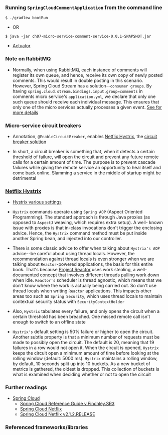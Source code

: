 ### Running `SpringCloudCommentApplication` from the command line
```
$ ./gradlew bootRun
```
 - OR
```
$ java -jar ch07-micro-service-comment-service-0.0.1-SNAPSHOT.jar
```

 - [Actuator](http://localhost:9071/actuator)

### Note on RabbitMQ
 - Normally, when using RabbitMQ, each instance of comments will register its own queue, and
   hence, receive its own copy of newly posted comments. This would result in double posting
   in this scenario. However, Spring Cloud Stream has a solution--`consumer groups`. By
   having `spring.cloud.stream.bindings.input.group=comments` in comments micro service's
   `application.yml`, we declare that only one such queue should receive each individual
   message. This ensures that only one of the micro services actually processes a given event.
   [See for more details](http://docs.spring.io/spring-cloud-stream/docs/Elmhurst.M1/reference/htmlsingle/index.html#consumer-groups)

### Micro-service circuit breakers

 - Annotation, `@EnableCircuitBreaker`, enables [Netflix Hystrix](https://github.com/Netflix/Hystrix),
   the [circuit breaker solution](https://martinfowler.com/bliki/CircuitBreaker.html)
   
 - In short, a circuit breaker is something that, when it detects a certain threshold of failure, will open the
   circuit and prevent any future remote calls for a certain amount of time. The purpose is to prevent
   cascade failures while giving the remote service an opportunity to heal itself and come back online.
   Slamming a service in the middle of startup might be detrimental

### [Netflix Hystrix](https://github.com/Netflix/Hystrix)

 - [Hystrix various settings](https://github.com/Netflix/Hystrix/wiki/configuration)
 
 - `Hystrix` commands operate using `Spring AOP` (Aspect Oriented Programming). The standard
   approach is through Java proxies (as opposed to `AspectJ` weaving, which requires extra setup). A well-
   known issue with proxies is that in-class invocations don't trigger the enclosing advice. Hence, the
   `Hystrix` command method must be put inside another Spring bean, and injected into our controller.

 - There is some classic advice to offer when talking about `Hystrix's AOP` advice--be careful
   about using thread locals. However, the recommendation against thread locals is even
   stronger when we are talking about `Reactor`-powered applications, the basis for this entire
   book. That's because [Project Reactor](https://projectreactor.io/) uses work stealing, a well-documented
   concept that involves different threads pulling work down when idle. `Reactor's` scheduler is thread
   agnostic, which means that we don't know where the work is actually being carried out. So
   don't use thread locals when writing `Reactor` applications. This impacts other areas too
   such as `Spring Security`, which uses thread locals to maintain contextual security status
   with `SecurityContextHolder`

 - Also, `Hystrix` tabulates every failure, and only opens the circuit when a certain threshold has been
   breached. One missed remote call isn't enough to switch to an offline state
   
 - `Hystrix's` default setting is 50% failure or higher to open the circuit. Another subtle property is that a
   minimum number of requests must be made to possibly open the circuit. The default is 20, meaning that
   19 failures in a row would not open it. When the circuit is opened, `Hystrix` keeps the circuit open a
   minimum amount of time before looking at the rolling window (default: 5000 ms). `Hystrix` maintains a
   rolling window, by default, 10 seconds split up into 10 buckets. As a new bucket of metrics is gathered,
   the oldest is dropped. This collection of buckets is what is examined when deciding whether or not to
   open the circuit

### Further readings

 - [Spring Cloud](https://spring.io/projects/spring-cloud)
   - [Spring Cloud Reference Guide v.Finchley.SR3](https://cloud.spring.io/spring-cloud-static/Finchley.SR3/single/spring-cloud.html)
   - [Spring Cloud Netflix](https://cloud.spring.io/spring-cloud-netflix/spring-cloud-netflix.html)
   - [Spring Cloud Netflix v2.1.2.RELEASE](https://cloud.spring.io/spring-cloud-static/spring-cloud-netflix/2.1.2.RELEASE/single/spring-cloud-netflix.html)

### Referenced frameworks/libraries

















